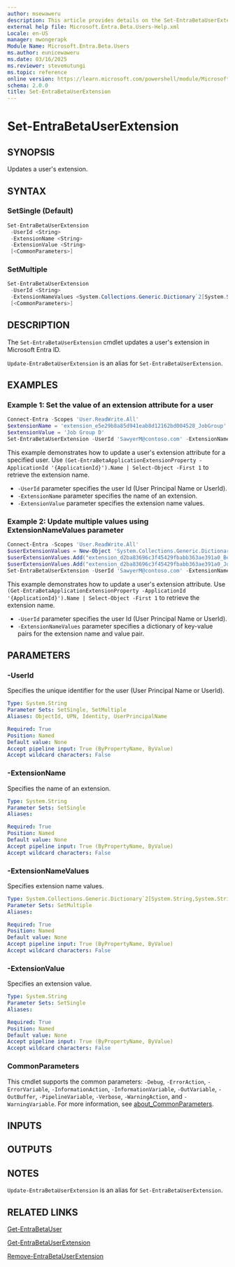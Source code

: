 ```yaml
---
author: msewaweru
description: This article provides details on the Set-EntraBetaUserExtension command.
external help file: Microsoft.Entra.Beta.Users-Help.xml
Locale: en-US
manager: mwongerapk
Module Name: Microsoft.Entra.Beta.Users
ms.author: eunicewaweru
ms.date: 03/16/2025
ms.reviewer: stevemutungi
ms.topic: reference
online version: https://learn.microsoft.com/powershell/module/Microsoft.Entra.Beta.Users/Set-EntraBetaUserExtension
schema: 2.0.0
title: Set-EntraBetaUserExtension
---
```


# Set-EntraBetaUserExtension

## SYNOPSIS

Updates a user's extension.

## SYNTAX

### SetSingle (Default)

```powershell
Set-EntraBetaUserExtension
 -UserId <String>
 -ExtensionName <String>
 -ExtensionValue <String>
 [<CommonParameters>]
```

### SetMultiple

```powershell
Set-EntraBetaUserExtension
 -UserId <String>
 -ExtensionNameValues <System.Collections.Generic.Dictionary`2[System.String,System.String]>
 [<CommonParameters>]
```

## DESCRIPTION

The `Set-EntraBetaUserExtension` cmdlet updates a user's extension in Microsoft Entra ID.

`Update-EntraBetaUserExtension` is an alias for `Set-EntraBetaUserExtension`.

## EXAMPLES

### Example 1: Set the value of an extension attribute for a user

```powershell
Connect-Entra -Scopes 'User.ReadWrite.All'
$extensionName = 'extension_e5e29b8a85d941eab8d12162bd004528_JobGroup'
$extensionValue = 'Job Group D'
Set-EntraBetaUserExtension -UserId 'SawyerM@contoso.com' -ExtensionName $extensionName -ExtensionValue $extensionValue
```

This example demonstrates how to update a user's extension attribute for a specified user. Use `(Get-EntraBetaApplicationExtensionProperty -ApplicationId '{ApplicationId}').Name | Select-Object -First 1` to retrieve the extension name.

- `-UserId` parameter specifies the user Id (User Principal Name or UserId).
- `-ExtensionName` parameter specifies the name of an extension.
- `-ExtensionValue` parameter specifies the extension name values.

### Example 2: Update multiple values using ExtensionNameValues parameter

```powershell
Connect-Entra -Scopes 'User.ReadWrite.All'
$userExtensionValues = New-Object 'System.Collections.Generic.Dictionary[String,String]'
$userExtensionValues.Add("extension_d2ba83696c3f45429fbabb363ae391a0_Benefits", "Pension")
$userExtensionValues.Add("extension_d2ba83696c3f45429fbabb363ae391a0_JobGroup", "D")
Set-EntraBetaUserExtension -UserId 'SawyerM@contoso.com' -ExtensionNameValues $userExtensionValues
```

This example demonstrates how to update a user's extension attribute. Use `(Get-EntraBetaApplicationExtensionProperty -ApplicationId '{ApplicationId}').Name | Select-Object -First 1` to retrieve the extension name.

- `-UserId` parameter specifies the user Id (User Principal Name or UserId).
- `-ExtensionNameValues` parameter specifies a dictionary of key-value pairs for the extension name and value pair.

## PARAMETERS

### -UserId

Specifies the unique identifier for the user (User Principal Name or UserId).

```yaml
Type: System.String
Parameter Sets: SetSingle, SetMultiple
Aliases: ObjectId, UPN, Identity, UserPrincipalName

Required: True
Position: Named
Default value: None
Accept pipeline input: True (ByPropertyName, ByValue)
Accept wildcard characters: False
```

### -ExtensionName

Specifies the name of an extension.

```yaml
Type: System.String
Parameter Sets: SetSingle
Aliases:

Required: True
Position: Named
Default value: None
Accept pipeline input: True (ByPropertyName, ByValue)
Accept wildcard characters: False
```

### -ExtensionNameValues

Specifies extension name values.

```yaml
Type: System.Collections.Generic.Dictionary`2[System.String,System.String]
Parameter Sets: SetMultiple
Aliases:

Required: True
Position: Named
Default value: None
Accept pipeline input: True (ByPropertyName, ByValue)
Accept wildcard characters: False
```

### -ExtensionValue

Specifies an extension value.

```yaml
Type: System.String
Parameter Sets: SetSingle
Aliases:

Required: True
Position: Named
Default value: None
Accept pipeline input: True (ByPropertyName, ByValue)
Accept wildcard characters: False
```

### CommonParameters

This cmdlet supports the common parameters: `-Debug`, `-ErrorAction`, `-ErrorVariable`, `-InformationAction`, `-InformationVariable`, `-OutVariable`, `-OutBuffer`, `-PipelineVariable`, `-Verbose`, `-WarningAction`, and `-WarningVariable`. For more information, see [about_CommonParameters](https://go.microsoft.com/fwlink/?LinkID=113216).

## INPUTS

## OUTPUTS

## NOTES

`Update-EntraBetaUserExtension` is an alias for `Set-EntraBetaUserExtension`.

## RELATED LINKS

[Get-EntraBetaUser](Get-EntraBetaUser.md)

[Get-EntraBetaUserExtension](Get-EntraBetaUserExtension.md)

[Remove-EntraBetaUserExtension](Remove-EntraBetaUserExtension.md)

